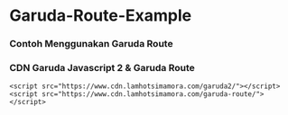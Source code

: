 # Garuda-Route-Example


### Contoh Menggunakan Garuda Route


### CDN Garuda Javascript 2 & Garuda Route

```
<script src="https://www.cdn.lamhotsimamora.com/garuda2/"></script>
<script src="https://www.cdn.lamhotsimamora.com/garuda-route/"></script>
```